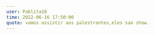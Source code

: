 ```yaml
--- 
user: Pablita18 
time: 2022-06-16 17:50:00
quote: vamos assistir aos palestrantes,eles sao show.
---
```

